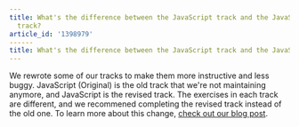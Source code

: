 ```yaml
---
title: What's the difference between the JavaScript track and the JavaScript (Original)
  track?
article_id: '1398979'
------
title: What's the difference between the JavaScript track and the JavaScript (Original) track?
---
```

We rewrote some of our tracks to make them more instructive and less buggy. JavaScript (Original) is the old track that we're not maintaining anymore, and JavaScript is the revised track. The exercises in each track are different, and we recommened completing the revised track instead of the old one. To learn more about this change, [check out our blog post](www.codecademy.com/blog/41-new-tracks-web-jquery-and-javascript).
